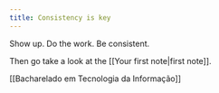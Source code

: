 ```yaml
---
title: Consistency is key
---
```


Show up. Do the work. Be consistent.

Then go take a look at the [[Your first note|first note]].


[[Bacharelado em Tecnologia da Informação]]
